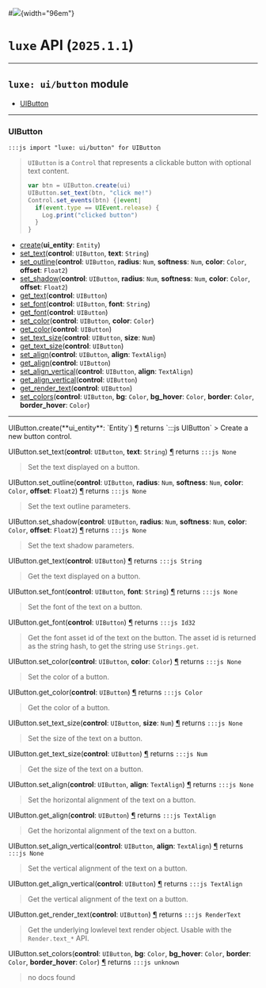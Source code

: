 #![](../../../../../../images/luxe-dark.svg){width="96em"}

# `luxe` API (`2025.1.1`)  


---

## `luxe: ui/button` module

- [UIButton](#uibutton)   

---

### UIButton
`:::js import "luxe: ui/button" for UIButton`
> `UIButton` is a `Control` that represents a clickable button with optional text content.
> 
>   ```js
>   var btn = UIButton.create(ui)
>   UIButton.set_text(btn, "click me!")
>   Control.set_events(btn) {|event|
>     if(event.type == UIEvent.release) {
>       Log.print("clicked button")
>     }
>   }
>   ```

- [create](#UIButton.create)(**ui_entity**: `Entity`)
- [set_text](#UIButton.set_text+2)(**control**: `UIButton`, **text**: `String`)
- [set_outline](#UIButton.set_outline+5)(**control**: `UIButton`, **radius**: `Num`, **softness**: `Num`, **color**: `Color`, **offset**: `Float2`)
- [set_shadow](#UIButton.set_shadow+5)(**control**: `UIButton`, **radius**: `Num`, **softness**: `Num`, **color**: `Color`, **offset**: `Float2`)
- [get_text](#UIButton.get_text)(**control**: `UIButton`)
- [set_font](#UIButton.set_font+2)(**control**: `UIButton`, **font**: `String`)
- [get_font](#UIButton.get_font)(**control**: `UIButton`)
- [set_color](#UIButton.set_color+2)(**control**: `UIButton`, **color**: `Color`)
- [get_color](#UIButton.get_color)(**control**: `UIButton`)
- [set_text_size](#UIButton.set_text_size+2)(**control**: `UIButton`, **size**: `Num`)
- [get_text_size](#UIButton.get_text_size)(**control**: `UIButton`)
- [set_align](#UIButton.set_align+2)(**control**: `UIButton`, **align**: `TextAlign`)
- [get_align](#UIButton.get_align)(**control**: `UIButton`)
- [set_align_vertical](#UIButton.set_align_vertical+2)(**control**: `UIButton`, **align**: `TextAlign`)
- [get_align_vertical](#UIButton.get_align_vertical)(**control**: `UIButton`)
- [get_render_text](#UIButton.get_render_text)(**control**: `UIButton`)
- [set_colors](#UIButton.set_colors+5)(**control**: `UIButton`, **bg**: `Color`, **bg_hover**: `Color`, **border**: `Color`, **border_hover**: `Color`)

<hr/>
<endpoint module="luxe: ui/button" class="UIButton" signature="create(ui_entity : Entity)"></endpoint>
<signature id="UIButton.create">UIButton.create(**ui_entity**: `Entity`)
<a class="headerlink" href="#UIButton.create" title="Permanent link">¶</a></signature>
<span class='api_ret'>returns</span> `:::js UIButton`
> Create a new button control.   

<endpoint module="luxe: ui/button" class="UIButton" signature="set_text(control : UIButton, text : String)"></endpoint>
<signature id="UIButton.set_text+2">UIButton.set_text(**control**: `UIButton`, **text**: `String`)
<a class="headerlink" href="#UIButton.set_text+2" title="Permanent link">¶</a></signature>
<span class='api_ret'>returns</span> `:::js None`
> Set the text displayed on a button.   

<endpoint module="luxe: ui/button" class="UIButton" signature="set_outline(control : UIButton, radius : Num, softness : Num, color : Color, offset : Float2)"></endpoint>
<signature id="UIButton.set_outline+5">UIButton.set_outline(**control**: `UIButton`, **radius**: `Num`, **softness**: `Num`, **color**: `Color`, **offset**: `Float2`)
<a class="headerlink" href="#UIButton.set_outline+5" title="Permanent link">¶</a></signature>
<span class='api_ret'>returns</span> `:::js None`
> Set the text outline parameters.   

<endpoint module="luxe: ui/button" class="UIButton" signature="set_shadow(control : UIButton, radius : Num, softness : Num, color : Color, offset : Float2)"></endpoint>
<signature id="UIButton.set_shadow+5">UIButton.set_shadow(**control**: `UIButton`, **radius**: `Num`, **softness**: `Num`, **color**: `Color`, **offset**: `Float2`)
<a class="headerlink" href="#UIButton.set_shadow+5" title="Permanent link">¶</a></signature>
<span class='api_ret'>returns</span> `:::js None`
> Set the text shadow parameters.   

<endpoint module="luxe: ui/button" class="UIButton" signature="get_text(control : UIButton)"></endpoint>
<signature id="UIButton.get_text">UIButton.get_text(**control**: `UIButton`)
<a class="headerlink" href="#UIButton.get_text" title="Permanent link">¶</a></signature>
<span class='api_ret'>returns</span> `:::js String`
> Get the text displayed on a button.   

<endpoint module="luxe: ui/button" class="UIButton" signature="set_font(control : UIButton, font : String)"></endpoint>
<signature id="UIButton.set_font+2">UIButton.set_font(**control**: `UIButton`, **font**: `String`)
<a class="headerlink" href="#UIButton.set_font+2" title="Permanent link">¶</a></signature>
<span class='api_ret'>returns</span> `:::js None`
> Set the font of the text on a button.   

<endpoint module="luxe: ui/button" class="UIButton" signature="get_font(control : UIButton)"></endpoint>
<signature id="UIButton.get_font">UIButton.get_font(**control**: `UIButton`)
<a class="headerlink" href="#UIButton.get_font" title="Permanent link">¶</a></signature>
<span class='api_ret'>returns</span> `:::js Id32`
> Get the font asset id of the text on the button.
> The asset id is returned as the string hash, to get the string use `Strings.get`.   

<endpoint module="luxe: ui/button" class="UIButton" signature="set_color(control : UIButton, color : Color)"></endpoint>
<signature id="UIButton.set_color+2">UIButton.set_color(**control**: `UIButton`, **color**: `Color`)
<a class="headerlink" href="#UIButton.set_color+2" title="Permanent link">¶</a></signature>
<span class='api_ret'>returns</span> `:::js None`
> Set the color of a button.   

<endpoint module="luxe: ui/button" class="UIButton" signature="get_color(control : UIButton)"></endpoint>
<signature id="UIButton.get_color">UIButton.get_color(**control**: `UIButton`)
<a class="headerlink" href="#UIButton.get_color" title="Permanent link">¶</a></signature>
<span class='api_ret'>returns</span> `:::js Color`
> Get the color of a button.   

<endpoint module="luxe: ui/button" class="UIButton" signature="set_text_size(control : UIButton, size : Num)"></endpoint>
<signature id="UIButton.set_text_size+2">UIButton.set_text_size(**control**: `UIButton`, **size**: `Num`)
<a class="headerlink" href="#UIButton.set_text_size+2" title="Permanent link">¶</a></signature>
<span class='api_ret'>returns</span> `:::js None`
> Set the size of the text on a button.   

<endpoint module="luxe: ui/button" class="UIButton" signature="get_text_size(control : UIButton)"></endpoint>
<signature id="UIButton.get_text_size">UIButton.get_text_size(**control**: `UIButton`)
<a class="headerlink" href="#UIButton.get_text_size" title="Permanent link">¶</a></signature>
<span class='api_ret'>returns</span> `:::js Num`
> Get the size of the text on a button.   

<endpoint module="luxe: ui/button" class="UIButton" signature="set_align(control : UIButton, align : TextAlign)"></endpoint>
<signature id="UIButton.set_align+2">UIButton.set_align(**control**: `UIButton`, **align**: `TextAlign`)
<a class="headerlink" href="#UIButton.set_align+2" title="Permanent link">¶</a></signature>
<span class='api_ret'>returns</span> `:::js None`
> Set the horizontal alignment of the text on a button.   

<endpoint module="luxe: ui/button" class="UIButton" signature="get_align(control : UIButton)"></endpoint>
<signature id="UIButton.get_align">UIButton.get_align(**control**: `UIButton`)
<a class="headerlink" href="#UIButton.get_align" title="Permanent link">¶</a></signature>
<span class='api_ret'>returns</span> `:::js TextAlign`
> Get the horizontal alignment of the text on a button.   

<endpoint module="luxe: ui/button" class="UIButton" signature="set_align_vertical(control : UIButton, align : TextAlign)"></endpoint>
<signature id="UIButton.set_align_vertical+2">UIButton.set_align_vertical(**control**: `UIButton`, **align**: `TextAlign`)
<a class="headerlink" href="#UIButton.set_align_vertical+2" title="Permanent link">¶</a></signature>
<span class='api_ret'>returns</span> `:::js None`
> Set the vertical alignment of the text on a button.   

<endpoint module="luxe: ui/button" class="UIButton" signature="get_align_vertical(control : UIButton)"></endpoint>
<signature id="UIButton.get_align_vertical">UIButton.get_align_vertical(**control**: `UIButton`)
<a class="headerlink" href="#UIButton.get_align_vertical" title="Permanent link">¶</a></signature>
<span class='api_ret'>returns</span> `:::js TextAlign`
> Get the vertical alignment of the text on a button.   

<endpoint module="luxe: ui/button" class="UIButton" signature="get_render_text(control : UIButton)"></endpoint>
<signature id="UIButton.get_render_text">UIButton.get_render_text(**control**: `UIButton`)
<a class="headerlink" href="#UIButton.get_render_text" title="Permanent link">¶</a></signature>
<span class='api_ret'>returns</span> `:::js RenderText`
> Get the underlying lowlevel text render object.
> Usable with the `Render.text_*` API.   

<endpoint module="luxe: ui/button" class="UIButton" signature="set_colors(control : UIButton, bg : Color, bg_hover : Color, border : Color, border_hover : Color)"></endpoint>
<signature id="UIButton.set_colors+5">UIButton.set_colors(**control**: `UIButton`, **bg**: `Color`, **bg_hover**: `Color`, **border**: `Color`, **border_hover**: `Color`)
<a class="headerlink" href="#UIButton.set_colors+5" title="Permanent link">¶</a></signature>
<span class='api_ret'>returns</span> `:::js unknown`
> no docs found   

